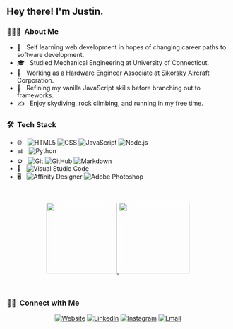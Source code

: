 <h2> Hey there! I'm Justin.</h2>

<h3> 👨🏻‍💻 &nbsp;About Me </h3>

- 🤔 &nbsp; Self learning web development in hopes of changing career paths to software development.
- 🎓 &nbsp; Studied Mechanical Engineering at University of Connecticut. 
- 💼 &nbsp; Working as a Hardware Engineer Associate at Sikorsky Aircraft Corporation. 
- 🧠 &nbsp; Refining my vanilla JavaScript skills before branching out to frameworks. 
- ✍️ &nbsp; Enjoy skydiving, rock climbing, and running in my free time. 

<h3> 🛠 &nbsp;Tech Stack</h3>

- 🌐 &nbsp;
  ![HTML5](https://img.shields.io/badge/-HTML5-333333?style=flat&logo=HTML5)
  ![CSS](https://img.shields.io/badge/-CSS-333333?style=flat&logo=CSS3&logoColor=1572B6)
  ![JavaScript](https://img.shields.io/badge/-JavaScript-333333?style=flat&logo=javascript)
  ![Node.js](https://img.shields.io/badge/-Node.js-333333?style=flat&logo=node.js)
- 📊 &nbsp;
  ![Python](https://img.shields.io/badge/-Python-333333?style=flat&logo=python&logoColor=FFE873)
- ⚙️ &nbsp;
  ![Git](https://img.shields.io/badge/-Git-333333?style=flat&logo=git)
  ![GitHub](https://img.shields.io/badge/-GitHub-333333?style=flat&logo=github)
  ![Markdown](https://img.shields.io/badge/-Markdown-333333?style=flat&logo=markdown)
- 🔧 &nbsp;
  ![Visual Studio Code](https://img.shields.io/badge/-Visual%20Studio%20Code-333333?style=flat&logo=visual-studio-code&logoColor=007ACC)
- 🖥 &nbsp;
  ![Affinity Designer](https://img.shields.io/badge/-Affinity%20Designer-333333?style=flat&logo=affinity-designer)
  ![Adobe Photoshop](https://img.shields.io/badge/-Photoshop-333333?style=flat&logo=adobe-photoshop)

<br/>

<p align="center">
<a href="https://github.com/justin-gallo">
  <img height="160em" src="https://github-readme-stats.vercel.app/api?username=justin-gallo&theme=nightowl&show_icons=true" />
  <img height="160em" src="https://github-readme-stats.vercel.app/api/top-langs/?username=justin-gallo&theme=nightowl&layout=compact" />
</a>
</p>

<br/>

<h3> 🤝🏻 &nbsp;Connect with Me </h3>

<p align="center">
<a href="https://www.justingallo.dev/"><img alt="Website" src="https://img.shields.io/badge/Website-www.justingallo.dev-022E4F?style=for-the-badge&logo=google-chrome&labelColor=011627&logoColor=FFEB95"></a>
<a href="https://www.linkedin.com/in/justin-gallo-291083160/"><img alt="LinkedIn" src="https://img.shields.io/badge/LinkedIn-Justin%20Gallo-022E4F?style=for-the-badge&logo=linkedin&labelColor=011627&logoColor=C792EA"></a>
<a href="https://www.instagram.com/justin_gallo/"><img alt="Instagram" src="https://img.shields.io/badge/Instagram-justin_gallo-022E4F?style=for-the-badge&logo=instagram&labelColor=011627&logoColor=FFEB95"></a>
<a href="mailto:contact@justingallo.dev"><img alt="Email" src="https://img.shields.io/badge/Email-contact@justingallo.dev-022E4F?style=for-the-badge&logo=gmail&labelColor=011627&logoColor=7FDBCA"></a>
</p>
